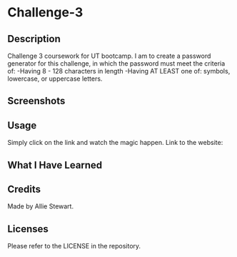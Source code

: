 # Challenge-3

## Description
Challenge 3 coursework for UT bootcamp.
I am to create a password generator for this challenge,
in which the password must meet the criteria of:
-Having 8 - 128 characters in length
-Having AT LEAST one of: symbols, lowercase, or uppercase letters. 

## Screenshots


## Usage
Simply click on the link and watch the magic happen. 
Link to the website:

## What I Have Learned


## Credits
Made by Allie Stewart.

## Licenses
Please refer to the LICENSE in the repository.
